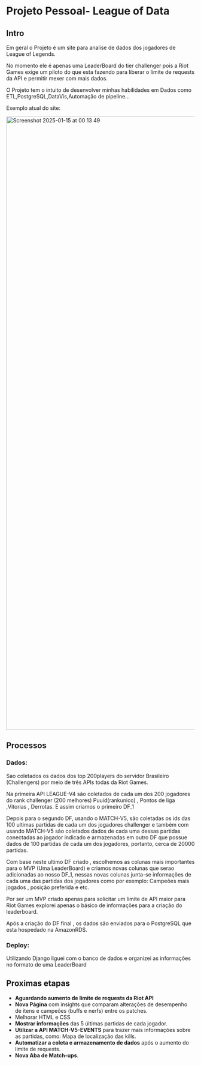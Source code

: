 # Projeto Pessoal- League of Data


## Intro
Em geral o Projeto é um site para analise de dados dos jogadores de League of Legends.

No momento ele é apenas uma LeaderBoard do tier challenger pois a Riot Games exige um piloto do que esta fazendo para liberar o limite de requests da API e permitir mexer com mais dados.


O Projeto tem o intuito de desenvolver minhas habilidades em Dados como ETL,PostgreSQL,DataVis,Automação de pipeline...

Exemplo atual do site:


<img width="1635" alt="Screenshot 2025-01-15 at 00 13 49" src="https://github.com/user-attachments/assets/be7be2c8-ec0f-4a4c-bac6-8c0ef003d6d9" />


## Processos

### Dados:
Sao coletados os dados dos top 200players do servidor Brasileiro (Challengers) por meio de três APIs todas da Riot Games.

Na primeira API LEAGUE-V4 são coletados  de cada um dos 200 jogadores do rank challenger (200 melhores) Puuid(rankunico) , Pontos de liga ,Vitorias , Derrotas. E assim criamos o primeiro DF_1

Depois para o segundo DF, usando o MATCH-V5, são coletadas os ids das 100 ultimas partidas de cada um dos jogadores challenger e também com usando MATCH-V5 são coletados dados de cada uma dessas partidas conectadas ao jogador indicado e armazenadas em outro DF que possue dados de 100 partidas de cada um dos jogadores, portanto, cerca de 20000 partidas.

Com base neste ultimo DF criado , escolhemos as colunas mais importantes para o MVP (Uma LeaderBoard) e criamos novas colunas que serao adicionadas ao nosso DF_1, nessas novas colunas junta-se informações de cada uma das partidas dos jogadores como por exemplo: Campeões mais jogados , posição preferida e etc.

Por ser um MVP criado apenas para solicitar um limite de API maior para Riot Games explorei apenas o básico de informações para a criação do leaderboard.

Após a criação do DF final ,  os dados são enviados para o PostgreSQL que esta hospedado na AmazonRDS.

### Deploy:
Utilizando Django liguei com o banco de dados e organizei as informações no formato de uma LeaderBoard


## Proximas etapas

- **Aguardando aumento de limite de requests da Riot API**
- **Nova Página** com insights que comparam alterações de desempenho de itens e campeões (buffs e nerfs) entre os patches.
- Melhorar HTML e CSS
- **Mostrar informações** das 5 últimas partidas de cada jogador.
- **Utilizar a API MATCH-V5-EVENTS** para trazer mais informações sobre as partidas, como: Mapa de localização das kills.
- **Automatizar a coleta e armazenamento de dados** após o aumento do limite de requests.
- **Nova Aba de Match-ups**.
